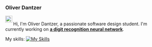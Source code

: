 ### Oliver Dantzer
<a href="https://www.linkedin.com/in/oliverdantzer/">
  <img align="left" alt="Oliver's LinkedIN" width="22px" src="https://raw.githubusercontent.com/peterthehan/peterthehan/master/assets/linkedin.svg" />
</a><br>
Hi, I'm Oliver Dantzer, a passionate software design student. I'm currently working on <td><a href="https://github.com/oliverdantzer/digit-recognition-neural-network"><b>a digit recognition neural network</b></a></td>.

My skills:
[![My Skills](https://skillicons.dev/icons?i=python,c,cpp,java,matlab,js,html,css,bash,sql,git,docker)](https://skillicons.dev)
